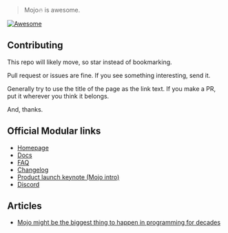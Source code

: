 
> Mojo🔥 is awesome.

[![Awesome](https://awesome.re/badge-flat2.svg)](https://awesome.re)

## Contributing

This repo will likely move, so star instead of bookmarking.

Pull request or issues are fine. If you see something interesting, send it.

Generally try to use the title of the page as the link text. If you make a PR, put it wherever you think it belongs.

And, thanks.

## Official Modular links
- [Homepage](https://www.modular.com/mojo)
- [Docs](https://docs.modular.com/mojo/)
- [FAQ](https://docs.modular.com/mojo/faq.html)
- [Changelog](https://docs.modular.com/mojo/changelog.html)
- [Product launch keynote (Mojo intro)](https://www.youtube.com/watch?v=-3Kf2ZZU-dg)
- [Discord](https://discord.com/invite/modular)


## Articles
- [Mojo might be the biggest thing to happen in programming for decades](https://www.fast.ai/posts/2023-05-03-mojo-launch.html)

